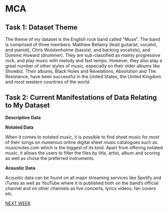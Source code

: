 # MCA
## Task 1: Dataset Theme
The theme of my dataset is the English rock band called "Muse". The band is comprised of three members: Matthew Bellamy (lead guitarist, vocalist, and pianist), Chris Wolstenholme (bassist, and backing vocalists), and Dominic Howard (drummer). They are sub-classified as mainly progressive rock, and play music with melody and fast tempo. However, they also play a great number of other styles of music, especially on their older albums like Showbiz. Their albums, Black Holes and Revelations, Absolution and The Resistance, have been successful in the United States, the United Kingdom and most western countries of the world.


## Task 2: Current Manifestations of Data Relating to My Dataset

**Descriptive Data**

**Notated Data**

When it comes to notated music, it is possible to find sheet music for most of their songs on numerous online digital sheet music catalogues such as musicnotes.com which is the biggest of its kind. Apart from offering notated music, it allows the users to filter the files by title, artist, album and scoring as well as chose the preferred instruments.

**Acoustic Data**

Acoustic data can be found on all major streaming services like Spotify and iTunes as well as YouTube where it is published both on the band’s official channel and on other channels as live concerts, lyrics videos, fan covers etc.

[NEXT WEEK](/week1)
